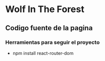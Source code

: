 # Wolf In The Forest
## Codigo fuente de la pagina 

### Herramientas para seguir el proyecto
- npm install react-router-dom
